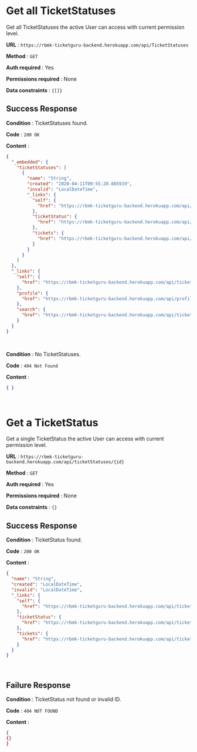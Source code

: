 # Get all TicketStatuses

Get all TicketStatuses the active User can access with current permission level.

**URL** : `https://rbmk-ticketguru-backend.herokuapp.com/api/TicketStatuses`

**Method** : `GET`

**Auth required** : Yes

**Permissions required** : None

**Data constraints** : `{[]}`

## Success Response

**Condition** : TicketStatuses found.

**Code** : `200 OK`

**Content** :

```json
{
  "_embedded": {
    "ticketStatuses": [
      {
        "name": "String",
        "created": "2020-04-11T00:55:20.885919",
        "invalid": "LocalDateTime",
        "_links": {
          "self": {
            "href": "https://rbmk-ticketguru-backend.herokuapp.com/api/ticketStatuses/1"
          },
          "ticketStatus": {
            "href": "https://rbmk-ticketguru-backend.herokuapp.com/api/ticketStatuses/1"
          },
          "tickets": {
            "href": "https://rbmk-ticketguru-backend.herokuapp.com/api/ticketStatuses/1/tickets"
          }
        }
      }
    ]
  },
  "_links": {
    "self": {
      "href": "https://rbmk-ticketguru-backend.herokuapp.com/api/ticketStatuses/"
    },
    "profile": {
      "href": "https://rbmk-ticketguru-backend.herokuapp.com/api/profile/ticketStatuses"
    },
    "search": {
      "href": "https://rbmk-ticketguru-backend.herokuapp.com/api/ticketStatuses/search"
    }
  }
}
```
</br>

**Condition** : No TicketStatuses.

**Code** : `404 Not Found`

**Content** :

```json
{ }
```
</br>

# Get a TicketStatus

Get a single TicketStatus the active User can access with current permission level.

**URL** : `https://rbmk-ticketguru-backend.herokuapp.com/api/ticketStatuses/{id}`

**Method** : `GET`

**Auth required** : Yes

**Permissions required** : None

**Data constraints** : `{}`

## Success Response

**Condition** : TicketStatus found.

**Code** : `200 OK`

**Content** :

```json
{
  "name": "String",
  "created": "LocalDateTime",
  "invalid": "LocalDateTime",
  "_links": {
    "self": {
      "href": "https://rbmk-ticketguru-backend.herokuapp.com/api/ticketStatuses/1"
    },
    "ticketStatus": {
      "href": "https://rbmk-ticketguru-backend.herokuapp.com/api/ticketStatuses/1"
    },
    "tickets": {
      "href": "https://rbmk-ticketguru-backend.herokuapp.com/api/ticketStatuses/1/tickets"
    }
  }
}
```
</br>

## Failure Response

**Condition** : TicketStatus not found or invalid ID.

**Code** : `404 NOT FOUND`

**Content** :

```json
{
{}
}
```
</br>
